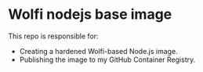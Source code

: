# Wolfi nodejs base image

This repo is responsible for:

* Creating a hardened Wolfi-based Node.js image.
* Publishing the image to my GitHub Container Registry.